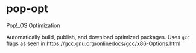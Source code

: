 # pop-opt
Pop!_OS Optimization

Automatically build, publish, and download optimized packages. Uses `gcc` flags as seen in https://gcc.gnu.org/onlinedocs/gcc/x86-Options.html
